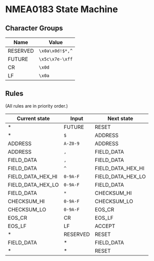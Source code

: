 NMEA0183 State Machine
======================

Character Groups
----------------

|Name    |Value          |
|--------|---------------|
|RESERVED|`\x0a\x0d!$*,^`|
|FUTURE  |`\x5c\x7e-\xff`|
|CR      |`\x0d`         |
|LF      |`\x0a`         |

Rules
-----

(All rules are in priority order.)

|Current state    |Input      |Next state       |
|-----------------|-----------|-----------------|
|*                |FUTURE  |RESET            |
|*                |`$`     |ADDRESS          |
|ADDRESS          |`A-Z0-9`|ADDRESS          |
|ADDRESS          |`,`     |FIELD_DATA       |
|FIELD_DATA       |`,`     |FIELD_DATA       |
|FIELD_DATA       |`^`     |FIELD_DATA_HEX_HI|
|FIELD_DATA_HEX_HI|`0-9A-F`|FIELD_DATA_HEX_LO|
|FIELD_DATA_HEX_LO|`0-9A-F`|FIELD_DATA       |
|FIELD_DATA       |`*`     |CHECKSUM_HI      |
|CHECKSUM_HI      |`0-9A-F`|CHECKSUM_LO      |
|CHECKSUM_LO      |`0-9A-F`|EOS_CR           |
|EOS_CR           |CR      |EOS_LF           |
|EOS_LF           |LF      |ACCEPT           |
|*                |RESERVED|RESET            |
|FIELD_DATA       |*       |FIELD_DATA       |
|*                |*       |RESET            |
